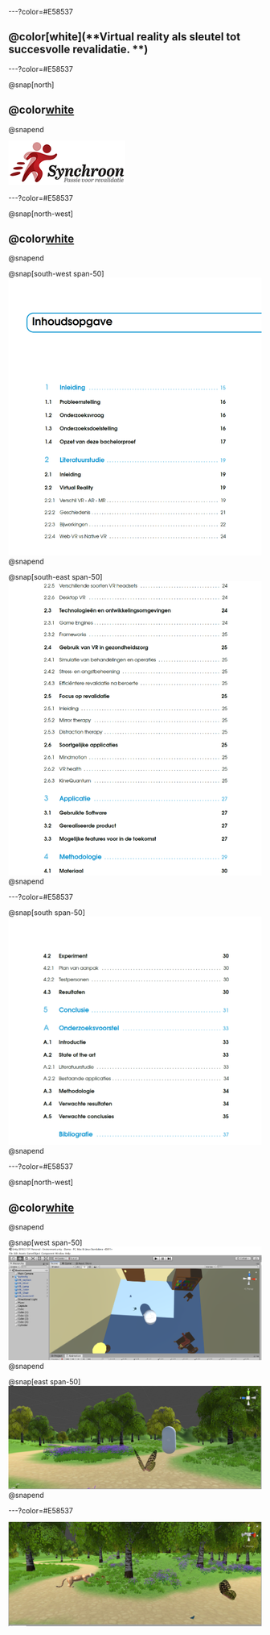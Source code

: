 ---?color=#E58537

## @color[white](**Virtual reality als sleutel tot succesvolle revalidatie. **)

---?color=#E58537

@snap[north]
## @color[white](**Samenwerking**)
@snapend

![](assets/img/synchroon.png)

---?color=#E58537

@snap[north-west]
## @color[white](**Literatuurstudie**)
@snapend

@snap[south-west span-50]
![](assets/img/inhoud1.PNG)
@snapend

@snap[south-east span-50]
![](assets/img/inhoud2.PNG)
@snapend

---?color=#E58537

@snap[south span-50]
![](assets/img/inhoud3.PNG)
@snapend

---?color=#E58537


@snap[north-west]
## @color[white](**Unity3D**)
@snapend

@snap[west span-50]
![](assets/img/demo1.PNG)
@snapend

@snap[east span-50]
![](assets/img/demo3.JPG)
@snapend

---?color=#E58537

![](assets/img/demo2.JPG)
